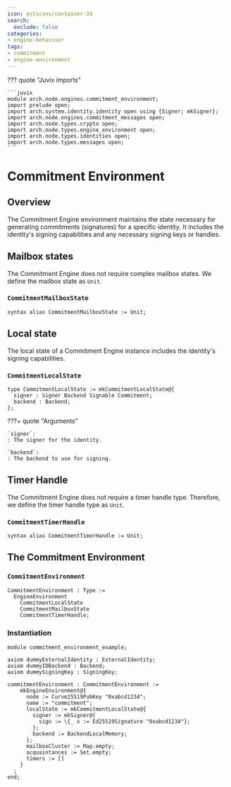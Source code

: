 ```yaml
---
icon: octicons/container-24
search:
  exclude: false
categories:
- engine-behaviour
tags:
- commitment
- engine-environment
---
```


??? quote "Juvix imports"

    ```juvix
    module arch.node.engines.commitment_environment;
    import prelude open;
    import arch.system.identity.identity open using {Signer; mkSigner};
    import arch.node.engines.commitment_messages open;
    import arch.node.types.crypto open;
    import arch.node.types.engine_environment open;
    import arch.node.types.identities open;
    import arch.node.types.messages open;
    ```

# Commitment Environment

## Overview

The Commitment Engine environment maintains the state necessary for generating
commitments (signatures) for a specific identity. It includes the identity's
signing capabilities and any necessary signing keys or handles.

## Mailbox states

The Commitment Engine does not require complex mailbox states. We define the mailbox state as `Unit`.

### `CommitmentMailboxState`

```juvix
syntax alias CommitmentMailboxState := Unit;
```

## Local state

The local state of a Commitment Engine instance includes the identity's signing capabilities.

### `CommitmentLocalState`

```juvix
type CommitmentLocalState := mkCommitmentLocalState@{
  signer : Signer Backend Signable Commitment;
  backend : Backend;
};
```

???+ quote "Arguments"

    `signer`:
    : The signer for the identity.

    `backend`:
    : The backend to use for signing.

## Timer Handle

The Commitment Engine does not require a timer handle type. Therefore, we define
the timer handle type as `Unit`.

### `CommitmentTimerHandle`

```juvix
syntax alias CommitmentTimerHandle := Unit;
```

## The Commitment Environment

### `CommitmentEnvironment`

```juvix
CommitmentEnvironment : Type :=
  EngineEnvironment
    CommitmentLocalState
    CommitmentMailboxState
    CommitmentTimerHandle;
```

### Instantiation

<!-- --8<-- [start:commitmentEnvironment] -->
```juvix extract-module-statements
module commitment_environment_example;

axiom dummyExternalIdentity : ExternalIdentity;
axiom dummyIDBackend : Backend;
axiom dummySigningKey : SigningKey;

commitmentEnvironment : CommitmentEnvironment :=
    mkEngineEnvironment@{
      node := Curve25519PubKey "0xabcd1234";
      name := "commitment";
      localState := mkCommitmentLocalState@{
        signer := mkSigner@{
          sign := \{_ x := Ed25519Signature "0xabcd1234"};
        };
        backend := BackendLocalMemory;
      };
      mailboxCluster := Map.empty;
      acquaintances := Set.empty;
      timers := []
    }
  ;
end;
```
<!-- --8<-- [end:commitmentEnvironment] -->
